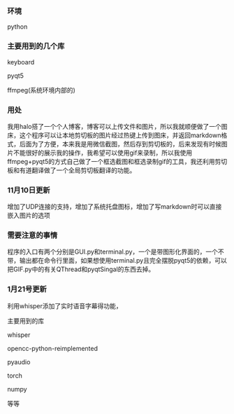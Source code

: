 ### 环境

python

### 主要用到的几个库

keyboard

pyqt5

ffmpeg(系统环境内部的)

### 用处

我用halo搭了一个个人博客，博客可以上传文件和图片，所以我就顺便做了一个图床，这个程序可以让本地剪切板的图片经过热键上传到图床，并返回markdown格式，后面为了方便，本来我是用微信截图，然后存到剪切板的，后来发现有时候图片不能很好的展示我的操作，我希望可以使用gif来录制，所以我使用ffmpeg+pyqt5的方式自己做了一个框选截图和框选录制gif的工具，我还利用剪切板和有道翻译做了一个全局剪切板翻译的功能。

### 11月10日更新

增加了UDP连接的支持，增加了系统托盘图标，增加了写markdown时可以直接嵌入图片的选项

### 需要注意的事情

程序的入口有两个分别是GUI.py和terminal.py，一个是带图形化界面的，一个不带，输出都在命令行里面，如果想使用terminal.py且完全摆脱pyqt5的依赖，可以把GIF.py中的有关QThread和pyqtSingal的东西去掉。

### 1月21号更新

利用whisper添加了实时语音字幕得功能，

主要用到的库

whisper

opencc-python-reimplemented

pyaudio

torch

numpy

等等
